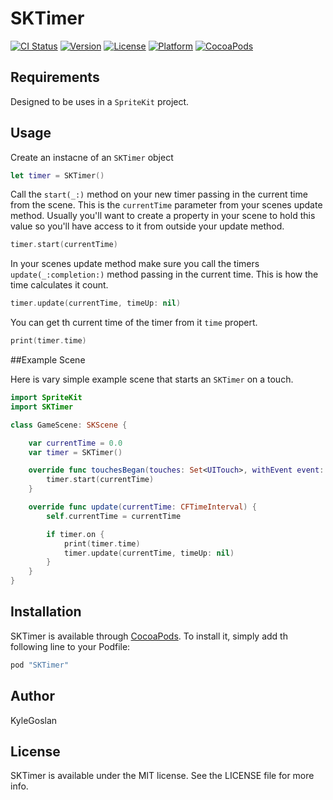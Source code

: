 # SKTimer

[![CI Status](http://img.shields.io/travis/KyleGoslan/SKTimer.svg?style=flat)](https://travis-ci.org/KyleGoslan/SKTimer)
[![Version](https://img.shields.io/cocoapods/v/SKTimer.svg?style=flat)](http://cocoapods.org/pods/SKTimer)
[![License](https://img.shields.io/cocoapods/l/SKTimer.svg?style=flat)](http://cocoapods.org/pods/SKTimer)
[![Platform](https://img.shields.io/cocoapods/p/SKTimer.svg?style=flat)](http://cocoapods.org/pods/SKTimer)
[![CocoaPods](https://img.shields.io/cocoapods/metrics/doc-percent/SKTimer.svg)]()

## Requirements

Designed to be uses in a `SpriteKit` project. 

## Usage

Create an instacne of an `SKTimer` object 

```swift 
let timer = SKTimer()
```

Call the `start(_:)` method on your new timer passing in the current time from the scene. This is the `currentTime` parameter from your scenes update method. Usually you'll want to create a property in your scene to hold this value so you'll have access to it from outside your update method.

```swift 
timer.start(currentTime)
```

In your scenes update method make sure you call the timers `update(_:completion:)` method passing in the current time. This is how the time calculates it count. 

```swift
timer.update(currentTime, timeUp: nil)
```

You can get th current time of the timer from it `time` propert.

```swift
print(timer.time)
```

##Example Scene

Here is vary simple example scene that starts an `SKTimer` on a touch. 

```swift
import SpriteKit
import SKTimer

class GameScene: SKScene {

    var currentTime = 0.0
    var timer = SKTimer()

    override func touchesBegan(touches: Set<UITouch>, withEvent event: UIEvent?) {
        timer.start(currentTime)
    }

    override func update(currentTime: CFTimeInterval) {
        self.currentTime = currentTime

        if timer.on {
            print(timer.time)
            timer.update(currentTime, timeUp: nil)
        }
    }
}

```

## Installation

SKTimer is available through [CocoaPods](http://cocoapods.org). To install it, simply add th following line to your Podfile:

```ruby
pod "SKTimer"
```

## Author

KyleGoslan

## License

SKTimer is available under the MIT license. See the LICENSE file for more info.
